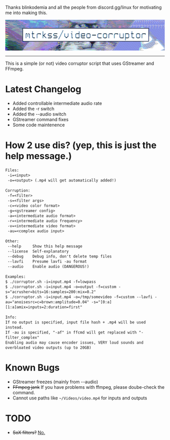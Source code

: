 Thanks blinkodemia and all the people from discord.gg/linux for motivating me into making this.

<p align=center>
    <img src="media/repotitle.png">
</p>

-----------

This is a simple (or not) video corruptor script that uses GStreamer and FFmpeg.

# Latest Changelog
- Added controllable intermediate audio rate
- Added the -r switch
- Added the --audio switch
- GStreamer command fixes
- Some code maintenence

# How 2 use dis? (yep, this is just the help message.)
``` 
Files:
 -i=<input>
 -o=<output> (.mp4 will get automatically added!)

Corruption:
 -f=<filter>
 -s=<filter args>
 -c=<video color format>
 -g=<gstreamer config>
 -a=<intermediate audio format>
 -r=<intermediate audio frequency>
 -v=<intermediate video format>
 -au=<complex audio input>

Other:
 --help		Show this help message
 --license	Self-explanatory
 --debug	Debug info, don't delete temp files
 --lavfi	Presume lavfi -au format
 --audio	Enable audio (DANGEROUS!)
 
Examples:
$ ./corruptor.sh -i=input.mp4 -f=lowpass
$ ./corruptor.sh -i=input.mp4 -o=output -f=custom -s="acrusher=bits=16:samples=200:mix=0.2"
$ ./corruptor.sh -i=input.mp4 -o=/tmp/somevideo -f=custom --lavfi -au="anoisesrc=c=brown:amplitude=0.04" -s="[0:a][1:a]amix=inputs=2:duration=first"

Info:
If no output is specified, input file hash + .mp4 will be used instead.
If -au is specified, "-af" in ffcmd will get replaced with "-filter_complex"
Enabling audio may cause encoder issues, VERY loud sounds and overbloated video outputs (up to 20GB)
```

# Known Bugs
- GStreamer freezes (mainly from --audio)
- ~~FFmpeg jank~~ If you have problems with ffmpeg, please doube-check the command.
- Cannot use paths like `~/Videos/video.mp4` for inputs and outputs

# TODO
- ~~SoX filters?~~ [No.](http://fqa.9front.org/tuttleglenda.png)
